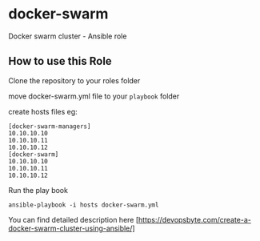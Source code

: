 # docker-swarm
Docker swarm cluster - Ansible role

## How to use this Role

Clone the repository to your roles folder

move docker-swarm.yml file to your `playbook` folder

create hosts files
eg:
```code
[docker-swarm-managers]
10.10.10.10
10.10.10.11
10.10.10.12
[docker-swarm]
10.10.10.10
10.10.10.11
10.10.10.12
```

Run the play book
```code
ansible-playbook -i hosts docker-swarm.yml
```
You can find detailed description here [https://devopsbyte.com/create-a-docker-swarm-cluster-using-ansible/]
